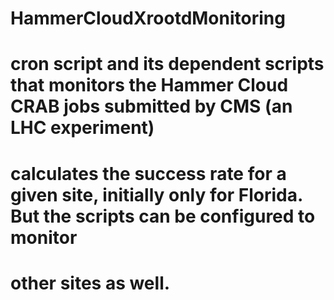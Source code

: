 # HammerCloudXrootdMonitoring
# cron script and its dependent scripts that monitors the Hammer Cloud CRAB jobs submitted by CMS (an LHC experiment)
# calculates the success rate for a given site, initially only for Florida. But the scripts can be configured to monitor
# other sites as well.
